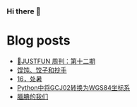 ### Hi there 👋

<!--
**rebron1900/rebron1900** is a ✨ _special_ ✨ repository because its `README.md` (this file) appears on your GitHub profile.

Here are some ideas to get you started:

- 🔭 I’m currently working on ...
- 🌱 I’m currently learning ...
- 👯 I’m looking to collaborate on ...
- 🤔 I’m looking for help with ...
- 💬 Ask me about ...
- 📫 How to reach me: ...
- 😄 Pronouns: ...
- ⚡ Fun fact: ...
-->



# Blog posts
<!-- BLOG-POST-LIST:START -->
- [🤣JUSTFUN 周刊：第十二期](https://1900.live/justfun-zhou-kan-di-shi-er-qi/)
- [馄饨、饺子和抄手](https://1900.live/hun-tun-jiao-zi-he-chao-shou/)
- [16，处暑](https://1900.live/16-chu-shu/)
- [Python中将GCJ02转换为WGS84坐标系](https://1900.live/pythonzhong-jiang-gcj02zhuan-huan-wei-wgs84zuo-biao-xi/)
- [腼腆的我们](https://1900.live/mian-tian-de-wo-men/)
<!-- BLOG-POST-LIST:END -->
